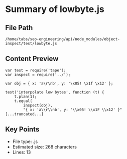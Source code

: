 # Summary of lowbyte.js
  
## File Path
`/home/tabs/seo-engineering/api/node_modules/object-inspect/test/lowbyte.js`

## Content Preview
```
var test = require('tape');
var inspect = require('../');

var obj = { x: 'a\r\nb', y: '\x05! \x1f \x12' };

test('interpolate low bytes', function (t) {
    t.plan(1);
    t.equal(
        inspect(obj),
        "{ x: 'a\\r\\nb', y: '\\x05! \\x1F \\x12' }"
[...truncated...]
```

## Key Points
- File type: .js
- Estimated size: 268 characters
- Lines: 13

